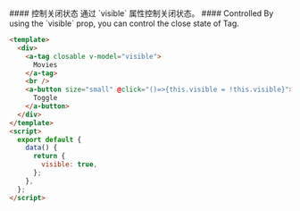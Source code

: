 <cn>
#### 控制关闭状态
通过 `visible` 属性控制关闭状态。
</cn>

<us>
#### Controlled
By using the `visible` prop, you can control the close state of Tag.
</us>

```html
<template>
  <div>
    <a-tag closable v-model="visible">
      Movies
    </a-tag>
    <br />
    <a-button size="small" @click="()=>{this.visible = !this.visible}">
      Toggle
    </a-button>
  </div>
</template>
<script>
  export default {
    data() {
      return {
        visible: true,
      };
    },
  };
</script>
```
